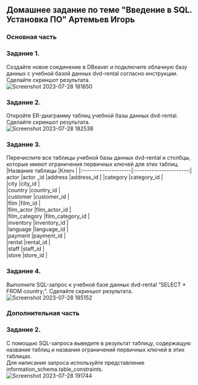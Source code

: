 ## Домашнее задание по теме "Введение в SQL. Установка ПО"   Артемьев Игорь  

### Основная часть  

### Задание 1.
Создайте новое соединение в DBeaver и подключите облачную базу данных с учебной базой данных dvd-rental согласно инструкции. Сделайте скриншот результата.  
![Screenshot 2023-07-28 181850](https://github.com/iv-art074/data_engineer/assets/87374285/806aa616-3646-4a73-9514-fc13353a6130)  
### Задание 2.
Откройте ER-диаграмму таблиц учебной базы данных dvd-rental. Сделайте скриншот результата.  
![Screenshot 2023-07-28 182538](https://github.com/iv-art074/data_engineer/assets/87374285/ee945d4f-94a2-4d88-afba-6d9417fbf320)  
### Задание 3.
Перечислите все таблицы учебной базы данных dvd-rental и столбцы, которые имеют ограничения первичных ключей для этих таблиц.  
|Название таблицы    |Ключ                  |
|:--------------------|:----------------------:|
actor               |actor _id
|address             |address_id            |
|category            |category_id           |  
|city                |city_id               |  
|country             |country_id            |  
|customer            |customer_id           |  
|film                |film_id               |  
|film_actor          |film_actor_id         |  
|film_category       |film_category_id      |  
|inventory           |inventory_id          |  
|language            |language_id           |  
|payment             |payment_id            |  
|rental              |rental_id             |  
|staff               |staff_id              |  
|store               |store_id              |  

### Задание 4.  
Выполните SQL-запрос к учебной базе данных dvd-rental “SELECT * FROM country;”. Сделайте скриншот результата.  
![Screenshot 2023-07-28 185152](https://github.com/iv-art074/data_engineer/assets/87374285/c20f7e3d-8102-4dab-b024-15c3b18c7436)  

### Дополнительная часть

### Задание 2.  
С помощью SQL-запроса выведите в результат таблицу, содержащую названия таблиц и названия ограничений первичных ключей в этих таблицах.  
Для написания запроса используйте представление information_schema.table_constraints.  
![Screenshot 2023-07-28 191744](https://github.com/iv-art074/data_engineer/assets/87374285/f1bd7d8a-2f92-421c-bec1-b9a531a25bba)  

